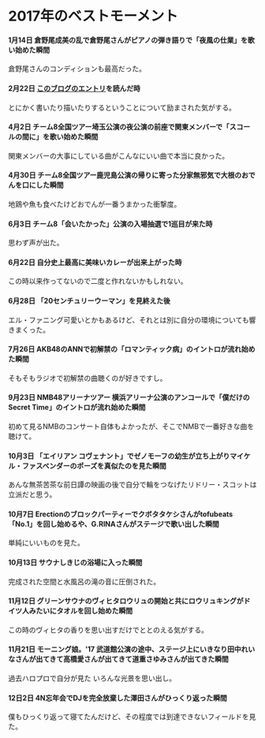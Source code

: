 # 2017年のベストモーメント

#### 1月14日 倉野尾成美の乱で倉野尾さんがピアノの弾き語りで「夜風の仕業」を歌い始めた瞬間
倉野尾さんのコンディションも最高だった。

#### 2月22日 [このブログのエントリ](https://gamayauber1001.wordpress.com/2017/02/16/correspondence/)を読んだ時
とにかく書いたり描いたりするということについて励まされた気がする。

#### 4月2日 チーム8全国ツアー埼玉公演の夜公演の前座で関東メンバーで「スコールの間に」を歌い始めた瞬間
関東メンバーの大事にしている曲がこんなにいい曲で本当に良かった。

#### 4月30日 チーム8全国ツアー鹿児島公演の帰りに寄った分家無邪気で大根のおでんを口にした瞬間
地鶏や魚も食べたけどおでんが一番うまかった衝撃度。

#### 6月3日 チーム8「会いたかった」公演の入場抽選で1巡目が来た時
思わず声が出た。

#### 6月22日 自分史上最高に美味いカレーが出来上がった時
この時以来作ってないので二度と作れないかもしれない。

#### 6月28日 「20センチュリーウーマン」を見終えた後
エル・ファニング可愛いとかもあるけど、それとは別に自分の環境についても響きまくった。

#### 7月26日 AKB48のANNで初解禁の「ロマンティック病」のイントロが流れ始めた瞬間
そもそもラジオで初解禁の曲聴くのが好きですし。

#### 9月23日 NMB48アリーナツアー 横浜アリーナ公演のアンコールで「僕だけのSecret Time」のイントロが流れ始めた瞬間
初めて見るNMBのコンサート自体もよかったが、そこでNMBで一番好きな曲を聴けて。

#### 10月3日 「エイリアン コヴェナント」でゼノモーフの幼生が立ち上がりマイケル・ファスベンダーのポーズを真似たのを見た瞬間
あんな無茶苦茶な前日譚の映画の後で自分で輪をつなげたリドリー・スコットは立派だと思う。

#### 10月7日 Erectionのブロックパーティーでクボタタケシさんがtofubeats「No.1」を回し始めるや、G.RINAさんがステージで歌い出した瞬間
単純にいいものを見た。

#### 10月13日 サウナしきじの浴場に入った瞬間
完成された空間と水風呂の滝の音に圧倒された。

#### 11月12日 グリーンサウナのヴィヒタロウリュの開始と共にロウリュキングがドイツ人みたいにタオルを回し始めた瞬間
この時のヴィヒタの香りを思い出すだけでととのえる気がする。

#### 11月21日 モーニング娘。'17 武道館公演の途中、ステージ上にいきなり田中れいなさんが出てきて高橋愛さんが出てきて道重さゆみさんが出てきた瞬間
過去ハロプロで自分が見た いろんな光景を思い出し。

#### 12日2日 4N忘年会でDJを完全放棄した澤田さんがひっくり返った瞬間
僕もひっくり返って寝てたんだけど、その程度では到達できないフィールドを見た。
